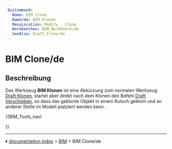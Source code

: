 ```yaml
---
 GuiCommand:
   Name: BIM Clone
   Name/de: BIM Klonen
   MenuLocation: Modify , Clone
   Workbenches: BIM_Workbench/de
   SeeAlso: Draft_Clone/de
---
```


# BIM Clone/de



## Beschreibung

Das Werkzeug **BIM Klonen** ist eine Abkürzung zum normalen Werkzeug [Draft Klonen](Draft_Clone/de.md), startet aber direkt nach dem Klonen den Befehl [Draft Verschieben](Draft_Move/de.md), so dass das geklonte Objekt in einem Rutsch geklont und an anderer Stelle im Modell platziert werden kann.





{{BIM_Tools_navi

}}



---
⏵ [documentation index](../README.md) > [BIM](BIM_Workbench.md) > BIM Clone/de
